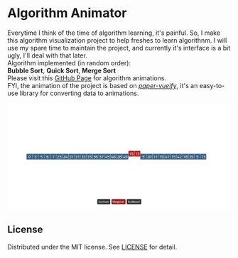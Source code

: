 # Algorithm Animator
Everytime I think of the time of algorithm learning, it's painful. So, I make this algorithm visualization project to help freshes to learn algorithnm. I will use my spare time to maintain the project, and currently it's interface is a bit ugly, I'll deal with that later.
<br/>Algorithm implemented (in random order):
<br/>**Bubble Sort**, **Quick Sort**, **Merge Sort**
<br/>Please visit this [GitHub Page](https://luz-alphacode.github.io/algorithm-animator/) for algorithm animations.
<br/>FYI, the animation of the project is based on [*paper-vueify*](https://github.com/luz-alphacode/paper-vueify/), it's an easy-to-use library for converting data to animations.

![Preview](/public/preview.gif)

## License
Distributed under the MIT license. See [LICENSE](https://github.com/luz-alphacode/algorithm-animator/blob/master/LICENSE) for detail.
